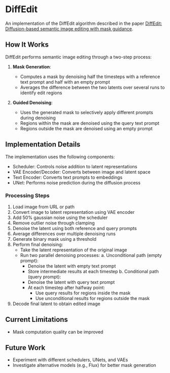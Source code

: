 # DiffEdit

An implementation of the DiffEdit algorithm described in the paper [DiffEdit: Diffusion-based semantic image editing with mask guidance](https://arxiv.org/pdf/2210.11427).

## How It Works

DiffEdit performs semantic image editing through a two-step process:

1. **Mask Generation**: 
   - Computes a mask by denoising half the timesteps with a reference text prompt and half with an empty prompt
   - Averages the difference between the two latents over several runs to identify edit regions

2. **Guided Denoising**: 
   - Uses the generated mask to selectively apply different prompts during denoising
   - Regions within the mask are denoised using the query text prompt
   - Regions outside the mask are denoised using an empty prompt

## Implementation Details

The implementation uses the following components:
- Scheduler: Controls noise addition to latent representations
- VAE Encoder/Decoder: Converts between image and latent space
- Text Encoder: Converts text prompts to embeddings
- UNet: Performs noise prediction during the diffusion process

### Processing Steps

1. Load image from URL or path
2. Convert image to latent representation using VAE encoder
3. Add 50% gaussian noise using the scheduler
4. Remove outlier noise through clamping
5. Denoise the latent using both reference and query prompts
6. Average differences over multiple denoising runs
7. Generate binary mask using a threshold
8. Perform final denoising:
   - Take the latent representation of the original image
   - Run two parallel denoising processes:
     a. Unconditional path (empty prompt):
        - Denoise the latent with empty text prompt
        - Store intermediate results at each timestep
     b. Conditional path (query prompt):
        - Denoise the latent with query text prompt
        - At each timestep after halfway point:
          * Use query results for regions inside the mask
          * Use unconditional results for regions outside the mask
9. Decode final latent to obtain edited image

## Current Limitations

- Mask computation quality can be improved

## Future Work

- Experiment with different schedulers, UNets, and VAEs
- Investigate alternative models (e.g., Flux) for better mask generation
